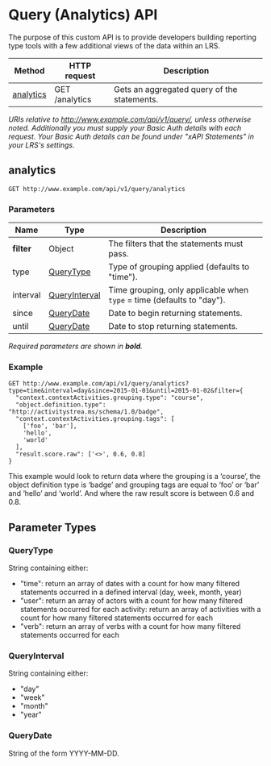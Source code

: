 ---
---

# Query (Analytics) API

The purpose of this custom API is to provide developers building reporting type tools with a few additional views of the data within an LRS.

Method | HTTP request | Description
--- | --- | ---
[analytics](#analytics) | GET /analytics | Gets an aggregated query of the statements.

*URIs relative to http://www.example.com/api/v1/query/, unless otherwise noted. Additionally you must supply your Basic Auth details with each request. Your Basic Auth details can be found under "xAPI Statements" in your LRS's settings.*

## analytics
```
GET http://www.example.com/api/v1/query/analytics
```

### Parameters

Name | Type | Description
--- | --- | ---
**filter** | Object | The filters that the statements must pass.
type | [QueryType](#querytype) | Type of grouping applied (defaults to "time").
interval | [QueryInterval](#queryinterval) | Time grouping, only applicable when `type` = time (defaults to "day").
since | [QueryDate](#querydate) | Date to begin returning statements.
until | [QueryDate](#querydate) | Date to stop returning statements.

*Required parameters are shown in __bold__.*

### Example

    GET http://www.example.com/api/v1/query/analytics?type=time&interval=day&since=2015-01-01&until=2015-01-02&filter={
      "context.contextActivities.grouping.type": "course",
      "object.definition.type": "http://activitystrea.ms/schema/1.0/badge",
      "context.contextActivities.grouping.tags": [
        ['foo', 'bar'], 
        'hello',
        'world'
      ],
      "result.score.raw": ['<>', 0.6, 0.8]
    }

This example would look to return data where the grouping is a ‘course’, the object definition type is ‘badge’ and grouping tags are equal to ‘foo’ or ‘bar’ and ‘hello’ and ‘world’. And where the raw result score is between 0.6 and 0.8.

## Parameter Types
### QueryType
String containing either:

- "time": return an array of dates with a count for how many filtered statements occurred in a defined interval  (day, week, month, year)
- "user": return an array of actors with a count for how many filtered statements occurred for each activity: return an array of activities with a count for how many filtered statements occurred for each 
- "verb": return an array of verbs with a count for how many filtered statements occurred for each

### QueryInterval
String containing either:

- "day"
- "week"
- "month"
- "year"

### QueryDate
String of the form YYYY-MM-DD.
